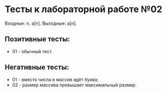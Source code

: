 # Тесты к лабораторной работе №02

Входные: n, a[n].
Выходные: a[n].

## Позитивные тесты:
- 01 - обычный тест.

## Негативные тесты:
- 01 - вместо числа в массив идёт буква;
- 02 - размер массива превышает максимальный размер.